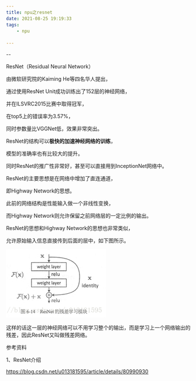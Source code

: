 ```yaml
---
title: npu之resnet
date: 2021-08-25 19:19:33
tags:
	- npu

---
```


--

ResNet（Residual Neural Network）

由微软研究院的Kaiming He等四名华人提出，

通过使用ResNet Unit成功训练出了152层的神经网络，

并在ILSVRC2015比赛中取得冠军，

在top5上的错误率为3.57%，

同时参数量比VGGNet低，效果非常突出。

ResNet的结构可以**极快的加速神经网络的训练**，

模型的准确率也有比较大的提升。

同时ResNet的推广性非常好，甚至可以直接用到InceptionNet网络中。

ResNet的主要思想是在网络中增加了直连通道，

即Highway Network的思想。

此前的网络结构是性能输入做一个非线性变换，

而Highway Network则允许保留之前网络层的一定比例的输出。

ResNet的思想和Highway Network的思想也非常类似，

允许原始输入信息直接传到后面的层中，如下图所示。

![img](../images/random_name/20180710193536899)

这样的话这一层的神经网络可以不用学习整个的输出，而是学习上一个网络输出的残差，因此ResNet又叫做残差网络。



参考资料

1、ResNet介绍

https://blog.csdn.net/u013181595/article/details/80990930